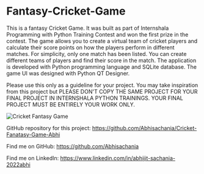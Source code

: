 # Fantasy-Cricket-Game

This is a fantasy Cricket Game. It was built as part of Internshala Programming with Python Training Contest and won the first prize in the contest. The game allows you to create a virtual team of cricket players and calculate their score points on how the players perform in different matches. For simplicity, only one match has been listed. You can create different teams of players and find their score in the match. The application is developed with Python programming language and SQLite database. The game UI was designed with Python QT Designer.

Please use this only as a guideline for your project. You may take inspiration from this project but PLEASE DON'T COPY THE SAME PROJECT FOR YOUR FINAL PROJECT IN INTERNSHALA PYTHON TRAININGS. YOUR FINAL PROJECT MUST BE ENTIRELY YOUR WORK ONLY.

![Cricket Fantasy Game](/IMAGES/logo.png)

GitHub repository for this project: 
https://github.com/Abhisachania/Cricket-Fanatasy-Game-Abhi

Find me on GitHub: 
https://github.com/Abhisachania

Find me on LinkedIn: 
https://www.linkedin.com/in/abhijit-sachania-2022abhi
